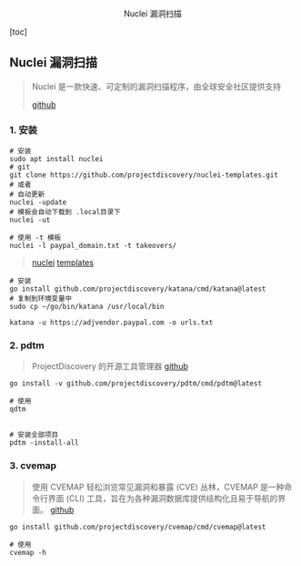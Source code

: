 <center>Nuclei 漏洞扫描</center>





[toc]









## Nuclei 漏洞扫描

> Nuclei 是一款快速、可定制的漏洞扫描程序，由全球安全社区提供支持
>
> [github](https://github.com/projectdiscovery/nuclei)





### 1. 安装

```shell
# 安装
sudo apt install nuclei
# git
git clone https://github.com/projectdiscovery/nuclei-templates.git
# 或者
# 自动更新
nuclei -update
# 模板会自动下载到 .local目录下
nuclei -ut

# 使用 -t 模板
nuclei -l paypal_domain.txt -t takeovers/ 
```

> [nuclei](https://github.com/projectdiscovery/nuclei?tab=readme-ov-file)  [templates](https://github.com/projectdiscovery/nuclei-templates)

```shell
# 安装
go install github.com/projectdiscovery/katana/cmd/katana@latest
# 复制到环境变量中 
sudo cp ~/go/bin/katana /usr/local/bin

katana -u https://adjvendor.paypal.com -o urls.txt
```





### 2. pdtm

> ProjectDiscovery 的开源工具管理器  [github](https://github.com/projectdiscovery/pdtm)

```shell
go install -v github.com/projectdiscovery/pdtm/cmd/pdtm@latest

# 使用
qdtm


# 安装全部项目
pdtm -install-all
```







### 3. cvemap

> 使用 CVEMAP 轻松浏览常见漏洞和暴露 (CVE) 丛林，CVEMAP 是一种命令行界面 (CLI) 工具，旨在为各种漏洞数据库提供结构化且易于导航的界面。 [github](https://github.com/projectdiscovery/cvemap)

```shell
go install github.com/projectdiscovery/cvemap/cmd/cvemap@latest

# 使用
cvemap -h



```

